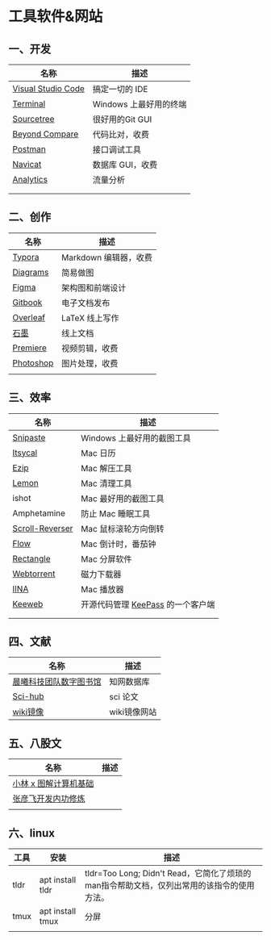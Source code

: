 # 工具软件&网站

## 一、开发

| 名称                                                     | 描述                   |
| -------------------------------------------------------- | ---------------------- |
| [Visual Studio Code](https://code.visualstudio.com/)     | 搞定一切的 IDE         |
| [Terminal](https://github.com/microsoft/terminal)        | Windows 上最好用的终端 |
| [Sourcetree](https://www.sourcetreeapp.com/)             | 很好用的Git GUI        |
| [Beyond Compare](https://www.scootersoftware.com/)       | 代码比对，收费         |
| [Postman](https://www.postman.com/)                      | 接口调试工具           |
| [Navicat](https://www.navicat.com/en/)                   | 数据库 GUI，收费       |
| [Analytics](https://analytics.google.com/analytics/web/) | 流量分析               |
|                                                          |                        |
|                                                          |                        |

## 二、创作

| 名称                                                         | 描述                  |
| ------------------------------------------------------------ | --------------------- |
| [Typora](https://typora.io/)                                 | Markdown 编辑器，收费 |
| [Diagrams](https://app.diagrams.net/)                        | 简易做图              |
| [Figma](https://www.figma.com/)                              | 架构图和前端设计      |
| [Gitbook](https://app.gitbook.com/)                          | 电子文档发布          |
| [Overleaf](https://www.overleaf.com/)                        | LaTeX 线上写作        |
| [石墨](https://shimowendang.com/desktop)                     | 线上文档              |
| [Premiere](https://www.adobe.com/cn/products/premiere.html)  | 视频剪辑，收费        |
| [Photoshop](https://www.adobe.com/cn/products/photoshop.html) | 图片处理，收费        |
|                                                              |                       |

## 三、效率

| 名称                                                         | 描述                                                       |
| ------------------------------------------------------------ | ---------------------------------------------------------- |
| [Snipaste](https://www.snipaste.com/)                        | Windows 上最好用的截图工具                                 |
| [Itsycal](https://www.mowglii.com/itsycal/)                  | Mac 日历                                                   |
| [Ezip](https://ezip.awehunt.com)                             | Mac 解压工具                                               |
| [Lemon](https://lemon.qq.com)                                | Mac 清理工具                                               |
| ishot                                                        | Mac 最好用的截图工具                                       |
| Amphetamine                                                  | 防止 Mac 睡眠工具                                          |
| [Scroll-Reverser](https://github.com/pilotmoon/Scroll-Reverser/releases) | Mac 鼠标滚轮方向倒转                                       |
| [Flow](https://flowapp.info)                                 | Mac 倒计时，番茄钟                                         |
| [Rectangle](https://www.rectangleapp.com)                    | Mac 分屏软件                                               |
| [Webtorrent](https://github.com/webtorrent/webtorrent)       | 磁力下载器                                                 |
| [IINA](https://www.iina.io)                                  | Mac 播放器                                                 |
| [Keeweb](https://github.com/keeweb/keeweb)                   | 开源代码管理 [KeePass](https://keepass.info/) 的一个客户端 |
|                                                              |                                                            |
|                                                              |                                                            |

## 四、文献

| 名称                                                         | 描述         |
| ------------------------------------------------------------ | ------------ |
| [晨曦科技团队数字图书馆](https://31sanyi.neocities.org/zwsjk.html#) | 知网数据库   |
| [Sci-hub](https://www.sci-hub.ren/)                          | sci 论文     |
| [wiki镜像](https://en.wikipedia.ahmu.cf/wiki/Main_Page)      | wiki镜像网站 |

## 五、八股文

| 名称                                                         | 描述 |
| ------------------------------------------------------------ | ---- |
| [小林 x 图解计算机基础](https://github.com/xiaolincoder/CS-Base) |      |
| [张彦飞开发内功修炼](https://github.com/yanfeizhang/coder-kung-fu) |      |
|                                                              |      |

## 六、linux

| 工具 | 安装             | 描述                                                         |
| ---- | ---------------- | ------------------------------------------------------------ |
| tldr | apt install tldr | tldr=Too Long; Didn't Read，它简化了烦琐的man指令帮助文档，仅列出常用的该指令的使用方法。 |
| tmux | apt install tmux | 分屏                                                         |
|      |                  |                                                              |

